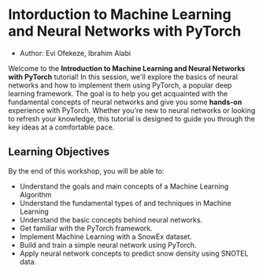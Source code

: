 # Intorduction to Machine Learning and Neural Networks with PyTorch

- Author: Evi Ofekeze, Ibrahim Alabi 


Welcome to the **Introduction to Machine Learning and Neural Networks with PyTorch** tutorial! In this session, we'll explore the basics of neural networks and how to implement them using PyTorch, a popular deep learning framework. The goal is to help you get acquainted with the fundamental concepts of neural networks and give you some **hands-on** experience with PyTorch. Whether you're new to neural networks or looking to refresh your knowledge, this tutorial is designed to guide you through the key ideas at a comfortable pace.

## Learning Objectives

By the end of this workshop, you will be able to:
- Understand the goals and main concepts of a Machine Learning Algorithm
- Understand the fundamental types of and techniques in Machine Learning
- Understand the basic concepts behind neural networks.
- Get familiar with the PyTorch framework.
- Implement Machine Learning with a SnowEx dataset.
- Build and train a simple neural network using PyTorch.
- Apply neural network concepts to predict snow density using SNOTEL data.

